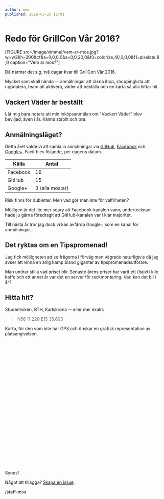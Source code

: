 ```yaml
---
author: mos
published: 2016-05-25 12:01
...
```

Redo för GrillCon Vår 2016?
======================================

[FIGURE src=/image/vimmel/vem-ar-mos.jpg?w=w2&h=200&cf&a=0,0,0,0&a=0,0,20,0&f0=colorize,40,0,0,0&f1=pixelate,8,0 caption="Vem är mos?"]

Då närmar det sig, två dagar kvar till GrillCon Vår 2016.

Mycket som skall hända -- anmälningar att räkna ihop, shoppinglista att uppdatera, team att aktivera, väder att beställa och en karta så alla hittar hit.

<!--more-->



Vackert Väder är beställt
--------------------------------------

Låt mig bara notera att min inköpsanmälan om "Vackert Väder" blev beviljad, även i år. Känns stabilt och bra.



Anmälningsläget?
--------------------------------------

Detta året valde vi att samla in anmälningar via [GitHub](https://github.com/dbwebb-se/grillcon/issues/2), [Facebook](https://www.facebook.com/events/209303972782488/) och [Google+](https://plus.google.com/u/1/events/cfsffovrs2gr2c6uggvsneo6f1k). Facit blev följande, per dagens datum.

| Källa    | Antal |
|----------|-------|
| Facebook |  19   |
| GitHub   |  15   |
| Google+  |  3 (alla mos:ar)|

Risk finns för dubletter. Men vad gör man inte för valfriheten?

Möjligen är det lite mer scary att Facebook-kanalen vann, undertecknad hade ju gärna föredragit att GitHub-kanalen var i klar majoritet.

Till nästa år tror jag dock vi kan avfärda Google+ som en kanal för anmälningar...



Det ryktas om en Tipspromenad!
--------------------------------------

Jag fick möjligheten att se frågorna i förväg men vägrade naturligtvis då jag avser att vinna en ärlig kamp bland giganter av tipspromenadsutförare.

Man undrar stilla vad priset blir. Senaste årens priser har varit ett (halvt) kilo kaffe och ett annat år var det en server för rackmontering. Vad kan det bli i år? 



Hitta hit?
---------------------------------------

Studentviken, BTH, Karlskrona -- eller mer exakt:

> N56 11.220 E15 35.600

Karta, för den som inte har GPS och önskar en grafisk representation av platsangivelsen.

<div style="width: 630; height: 400px; margin-bottom: 22px;" id="map"></div>
<script>
function initMap() {
    var mapDiv = document.getElementById('map');
    var map = new google.maps.Map(mapDiv, {
        center: {lat: 56.187, lng: 15.593},
        zoom: 15,
        mapTypeId: google.maps.MapTypeId.HYBRID
    });

    var marker = new google.maps.Marker({
        position: {lat: 56.187, lng: 15.593},
        map: map,
        title: 'GrillCon, Studentviken, BTH!'
    });
}
</script>
<script src="https://maps.googleapis.com/maps/api/js?callback=initMap"
    async defer></script>


Synes!

Något att tillägga? [Skapa en issue](https://github.com/dbwebb-se/grillcon/issues).

/staff-mos
